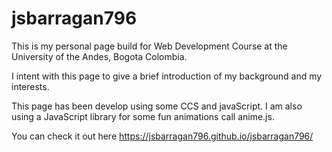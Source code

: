 # jsbarragan796

This is my personal page build for Web Development Course at the University of the Andes, Bogota Colombia.

I intent with this page to give a brief introduction of my background and my interests.

This page has been develop using some CCS and javaScript. I am also using a JavaScript library 
for some fun animations call anime.js. 

You can check it out here https://jsbarragan796.github.io/jsbarragan796/


  